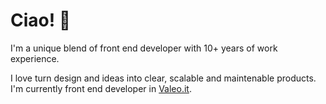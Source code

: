 # Ciao! 👋

I'm a unique blend of front end developer with 10+ years of work experience. 

I love turn design and ideas into clear, scalable and maintenable products. I'm currently front end developer in [Valeo.it](https://www.valeo.it).

<!--START_SECTION:waka-->
<!--END_SECTION:waka-->
